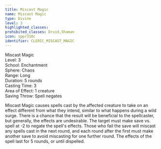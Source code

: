 ```yaml
---
title: Miscast Magic
name: Miscast Magic
type: Divine
level: 3
highlighted_classes: 
prohibited_classes: Druid,Shaman
icon: sppr310c
identifier: CLERIC_MISCAST_MAGIC
---
```

Miscast Magic  
Level: 3  
School: Enchantment  
Sphere: Chaos  
Range: Long  
Duration: 5 rounds  
Casting Time: 3  
Area of Effect: 1 creature  
Saving Throw: Spell negates  
  
Miscast Magic causes spells cast by the affected creature to take on an effect different from what they intend, similar to what happens during a wild surge. There is a chance that the result will be beneficial to the spellcaster, but generally, the effects are undesirable. The target must make save vs. spell at -2 to negate the spell's effects. Those who fail the save will miscast any spells cast in the next round, and each round after the first must make another save to avoid miscasting for one further round. The effects of the spell last for 5 rounds, or until dispelled.  
